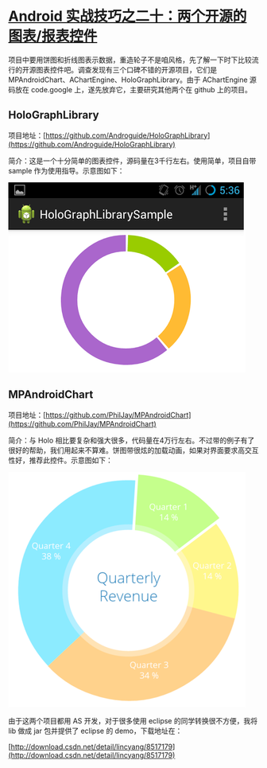 # [Android 实战技巧之二十：两个开源的图表/报表控件](http://blog.csdn.net/lincyang/article/details/44487153)

项目中要用饼图和折线图表示数据，重造轮子不是咱风格，先了解一下时下比较流行的开源图表控件吧。调查发现有三个口碑不错的开源项目，它们是 MPAndroidChart、AChartEngine、HoloGraphLibrary。由于 AChartEngine 源码放在 code.google 上，遂先放弃它，主要研究其他两个在 github 上的项目。

## HoloGraphLibrary

项目地址：[https://github.com/Androguide/HoloGraphLibrary](https://github.com/Androguide/HoloGraphLibrary) 

简介：这是一个十分简单的图表控件，源码量在3千行左右。使用简单，项目自带 sample 作为使用指导。示意图如下： 

![fig.1](images/20-1.png)

## MPAndroidChart

项目地址：[https://github.com/PhilJay/MPAndroidChart](https://github.com/PhilJay/MPAndroidChart)

简介：与 Holo 相比要复杂和强大很多，代码量在4万行左右。不过带的例子有了很好的帮助，我们用起来不算难。饼图带很炫的加载动画，如果对界面要求高交互性好，推荐此控件。示意图如下： 

![fig.2](images/20-2.png)

由于这两个项目都用 AS 开发，对于很多使用 eclipse 的同学转换很不方便，我将 lib 做成 jar 包并提供了 eclipse 的 demo，下载地址在：
 
[http://download.csdn.net/detail/lincyang/8517179](http://download.csdn.net/detail/lincyang/8517179)


